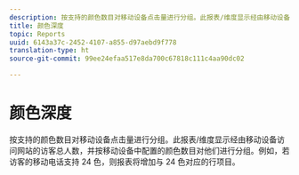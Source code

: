 ```yaml
---
description: 按支持的颜色数目对移动设备点击量进行分组。此报表/维度显示经由移动设备访问网站的访客总人数，并按移动设备中配置的颜色数目对他们进行分组。例如，若访客的移动电话支持 24 色，则报表将增加与 24 色对应的行项目。
title: 颜色深度
topic: Reports
uuid: 6143a37c-2452-4107-a855-d97aebd9f778
translation-type: ht
source-git-commit: 99ee24efaa517e8da700c67818c111c4aa90dc02

---
```



# 颜色深度

按支持的颜色数目对移动设备点击量进行分组。此报表/维度显示经由移动设备访问网站的访客总人数，并按移动设备中配置的颜色数目对他们进行分组。例如，若访客的移动电话支持 24 色，则报表将增加与 24 色对应的行项目。

